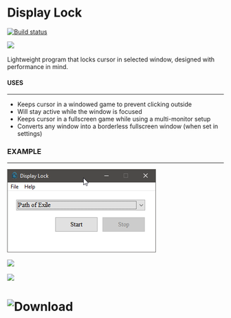 # Display Lock
[![Build status](https://ci.appveyor.com/api/projects/status/4nqt7c0a51umdm7c/branch/master?svg=true)](https://ci.appveyor.com/project/idietmoran/display-lock/branch/master)

![](res/dl_logo_ZEB_icon.ico)

Lightweight program that locks cursor in selected window, designed with performance in mind.

#### USES
------------------
- Keeps cursor in a windowed game to prevent clicking outside
- Will stay active while the window is focused
- Keeps cursor in a fullscreen game while using a multi-monitor setup
- Converts any window into a borderless fullscreen window (when set in settings)

### EXAMPLE
---------------
![](res/displayLock-preview.png)

![](res/borderless_example.gif)

![](res/example.gif)

# ![Download](https://github.com/idietmoran/Display-Lock/releases/)
